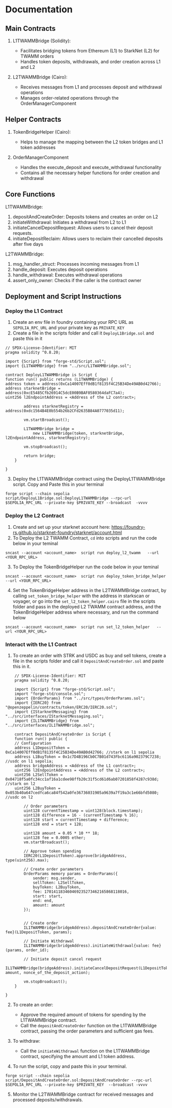 # Documentation
## Main Contracts

1. L1TWAMMBridge (Solidity):
   - Facilitates bridging tokens from Ethereum (L1) to StarkNet (L2) for TWAMM orders
   - Handles token deposits, withdrawals, and order creation across L1 and L2

2. L2TWAMMBridge (Cairo):
   - Receives messages from L1 and processes deposit and withdrawal operations
   - Manages order-related operations through the OrderManagerComponent
  
## Helper Contracts
1. TokenBridgeHelper (Cairo):
   - Helps to manage the mapping between the L2 token bridges and L1 token addresses

2. OrderManagerComponent
   - Handles the execute_deposit and execute_withdrawal functionality
   - Contains all the necessary helper functions for order creation and withdrawal

## Core Functions

L1TWAMMBridge:

1. depositAndCreateOrder: Deposits tokens and creates an order on L2
2. initiateWithdrawal: Initiates a withdrawal from L2 to L1
3. initiateCancelDepositRequest: Allows users to cancel their deposit requests.
4. initiateDepositReclaim: Allows users to reclaim their cancelled deposits after five days

L2TWAMMBridge:

1. msg_handler_struct: Processes incoming messages from L1
2. handle_deposit: Executes deposit operations
3. handle_withdrawal: Executes withdrawal operations
4. assert_only_owner: Checks if the caller is the contract owner

## Deployment and Script Instructions

### Deploy the L1 Contract

1. Create an env file in foundry containing your RPC URL as `SEPOLIA_RPC_URL` and your private key as `PRIVATE_KEY`
2. Create a file in the scripts folder and call it `DeployL1Bridge.sol` and paste this in it
```
// SPDX-License-Identifier: MIT
pragma solidity ^0.8.20;

import {Script} from "forge-std/Script.sol";
import {L1TWAMMBridge} from "../src/L1TWAMMBridge.sol";

contract DeployL1TWAMMBridge is Script {
function run() public returns (L1TWAMMBridge) {
address token = address(0xCa14007Eff0dB1f8135f4C25B34De49AB0d42766);
address starknetBridge = address(0xcE5485Cfb26914C5dcE00B9BAF0580364daFC7a4);
uint256 l2EndpointAddress = <Address of the L2 contract>;

        address starknetRegistry = address(0xdc1564B4E0b554b26b2CFd2635B84A0777035d11);

        vm.startBroadcast();

        L1TWAMMBridge bridge =
            new L1TWAMMBridge(token, starknetBridge, l2EndpointAddress, starknetRegistry);

        vm.stopBroadcast();

        return bridge;
    }

}

```
3. Deploy the L1TWAMMBridge contract using the DeployL1TWAMMBridge script. Copy and Paste this in your terminal
```
forge script --chain sepolia script/DeployL1Bridge.sol:DeployL1TWAMMBridge --rpc-url $SEPOLIA_RPC_URL --private-key $PRIVATE_KEY --broadcast  -vvvv      
```
### Deploy the L2 Contract

1. Create and set up your starknet account here: https://foundry-rs.github.io/starknet-foundry/starknet/account.html
2. To Deploy the L2 TWAMM Contract, `cd` into scripts and run the code below in your teminal
```
sncast --account <account_name>  script run deploy_l2_twamm   --url <YOUR_RPC_URL>
```
3. To Deploy the TokenBridgeHelper run the code below in your teminal
```
sncast --account <account_name>  script run deploy_token_bridge_helper   --url <YOUR_RPC_URL>
```
4. Set the TokenBridgeHelper address in the L2TWAMMBridge contract, by calling `set_token_bridge_helper` with the address in starkscan or voyager, or go into the `set_l2_token_helper.cairo` file in the scripts folder and pass in the deployed L2 TWAMM contract address, and the TokenBridgeHelper address where necessary, and run the command below
```
sncast --account <account_name>  script run set_l2_token_helper   --url <YOUR_RPC_URL>
```
### Interact with the L1 Contract

1. To create an order with STRK and USDC as buy and sell tokens, create a file in the scripts folder and call it `DepositAndCreateOrder.sol` and paste this in it.
```
    // SPDX-License-Identifier: MIT
    pragma solidity ^0.8.20;

    import {Script} from "forge-std/Script.sol";
    import "forge-std/console.sol";
    import {OrderParams} from "../src/types/OrderParams.sol";
    import {IERC20} from "@openzeppelin/contracts/token/ERC20/IERC20.sol";
    import {IStarknetMessaging} from "../src/interfaces/IStarknetMessaging.sol";
    import {IL1TWAMMBridge} from "../src/interfaces/IL1TWAMMBridge.sol";

    contract DepositAndCreateOrder is Script {
    function run() public {
    // Configuration
    address L1DepositToken = 0xCa14007Eff0dB1f8135f4C25B34De49AB0d42766; //stark on l1 sepolia
    address L1BuyToken = 0x1c7D4B196Cb0C7B01d743Fbc6116a902379C7238; //usdc on l1 sepolia;
    address bridgeAddress = <Address of the L1 contract>;
    uint256 l2EndpointAddress = <Address of the L2 contract>;
    uint256 L2SellToken = 0x04718f5a0fc34cc1af16a1cdee98ffb20c31f5cd61d6ab07201858f4287c938d; //stark on l2
    uint256 L2BuyToken = 0x053b40a647cedfca6ca84f542a0fe36736031905a9639a7f19a3c1e66bfd5080; //usdc on l2

        // Order parameters
        uint128 currentTimestamp = uint128(block.timestamp);
        uint128 difference = 16 - (currentTimestamp % 16);
        uint128 start = currentTimestamp + difference;
        uint128 end = start + 128;

        uint128 amount = 0.05 * 10 ** 18;
        uint128 fee = 0.0005 ether;
        vm.startBroadcast();

        // Approve token spending
        IERC20(L1DepositToken).approve(bridgeAddress, type(uint256).max);

        // Create order parameters
        OrderParams memory params = OrderParams({
            sender: msg.sender,
            sellToken: L2SellToken,
            buyToken: L2BuyToken,
            fee: 170141183460469235273462165868118016,
            start: start,
            end: end,
            amount: amount
        });


        // Create order
        IL1TWAMMBridge(bridgeAddress).depositAndCreateOrder{value: fee}(L1DepositToken, params);

        // Initiate Withdrawal
        IL1TWAMMBridge(bridgeAddress).initiateWithdrawal{value: fee}(params, order_id);

        // Initiate deposit cancel request
        IL1TWAMMBridge(bridgeAddress).initiateCancelDepositRequest(L1DepositToken, amount, nonce_of_the_deposit_action);

        vm.stopBroadcast();
    }

}

```

2. To create an order:
   - Approve the required amount of tokens for spending by the L1TWAMMBridge contract.
   - Call the `depositAndCreateOrder` function on the L1TWAMMBridge contract, passing the order parameters and sufficient gas fees.
    
3. To withdraw:
   - Call the `initiateWithdrawal` function on the L1TWAMMBridge contract, specifying the amount and L1 token address.

4. To run the script, copy and paste this in your terminal.
```
forge script --chain sepolia script/DepositAndCreateOrder.sol:DepositAndCreateOrder --rpc-url $SEPOLIA_RPC_URL --private-key $PRIVATE_KEY  --broadcast -vvvv
``` 

5. Monitor the L2TWAMMBridge contract for received messages and processed deposits/withdrawals.


